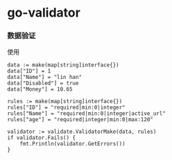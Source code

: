 # go-validator

### 数据验证
使用

	data := make(map[string]interface{})
	data["ID"] = 1
	data["Name"] = "lin han"
	data["Disabled"] = true
	data["Money"] = 10.65

	rules := make(map[string]interface{})
	rules["ID"] = "required|min:0|integer"
	rules["Name"] = "required|min:0|integer|active_url"
	rules["age"] = "required|integer|min:0|max:120"

	validator := validate.ValidatorMake(data, rules)
	if validator.Fails() {
		fmt.Println(validator.GetErrors())
	}   
